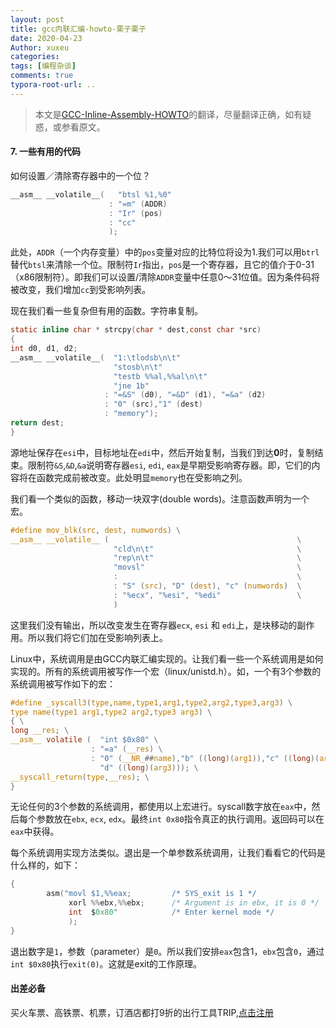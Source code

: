 ```yaml
---
layout: post
title: gcc内联汇编-howto-栗子栗子
date: 2020-04-23
Author: xuxeu
categories: 
tags: [编程杂谈]
comments: true
typora-root-url: ..
---
```


> 本文是[GCC-Inline-Assembly-HOWTO](http://www.ibiblio.org/gferg/ldp/GCC-Inline-Assembly-HOWTO.html)的翻译，尽量翻译正确，如有疑惑，或参看原文。

#### 7. 一些有用的代码

如何设置／清除寄存器中的一个位？

```c
__asm__ __volatile__(   "btsl %1,%0"
                      : "=m" (ADDR)
                      : "Ir" (pos)
                      : "cc"
                      );
```

此处，`ADDR`（一个内存变量）中的`pos`变量对应的比特位将设为1.我们可以用`btrl`替代`btsl`来清除一个位。限制符`Ir`指出，`pos`是一个寄存器，且它的值介于0-31（x86限制符）。即我们可以设置/清除`ADDR`变量中任意0～31位值。因为条件码将被改变，我们增加`cc`到受影响列表。

现在我们看一些复杂但有用的函数。字符串复制。

```c
static inline char * strcpy(char * dest,const char *src)
{
int d0, d1, d2;
__asm__ __volatile__(  "1:\tlodsb\n\t"
                       "stosb\n\t"
                       "testb %%al,%%al\n\t"
                       "jne 1b"
                     : "=&S" (d0), "=&D" (d1), "=&a" (d2)
                     : "0" (src),"1" (dest) 
                     : "memory");
return dest;
}
```

源地址保存在`esi`中，目标地址在`edi`中，然后开始复制，当我们到达**0**时，复制结束。限制符`&S`,`&D`,`&a`说明寄存器`esi`, `edi`, `eax`是早期受影响寄存器。即，它们的内容将在函数完成前被改变。此处明显`memory`也在受影响之列。

我们看一个类似的函数，移动一块双字(double words)。注意函数声明为一个宏。

```c
#define mov_blk(src, dest, numwords) \
__asm__ __volatile__ (                                          \
                       "cld\n\t"                                \
                       "rep\n\t"                                \
                       "movsl"                                  \
                       :                                        \
                       : "S" (src), "D" (dest), "c" (numwords)  \
                       : "%ecx", "%esi", "%edi"                 \
                       )
```

这里我们没有输出，所以改变发生在寄存器`ecx`, `esi` 和 `edi`上，是块移动的副作用。所以我们将它们加在受影响列表上。

Linux中，系统调用是由GCC内联汇编实现的。让我们看一些一个系统调用是如何实现的。所有的系统调用被写作一个宏（linux/unistd.h）。如，一个有3个参数的系统调用被写作如下的宏：

```c
#define _syscall3(type,name,type1,arg1,type2,arg2,type3,arg3) \
type name(type1 arg1,type2 arg2,type3 arg3) \
{ \
long __res; \
__asm__ volatile (  "int $0x80" \
                  : "=a" (__res) \
                  : "0" (__NR_##name),"b" ((long)(arg1)),"c" ((long)(arg2)), \
                    "d" ((long)(arg3))); \
__syscall_return(type,__res); \
}
```

无论任何的3个参数的系统调用，都使用以上宏进行。syscall数字放在`eax`中，然后每个参数放在`ebx`, `ecx`, `edx`。最终`int 0x80`指令真正的执行调用。返回码可以在`eax`中获得。

每个系统调用实现方法类似。退出是一个单参数系统调用，让我们看看它的代码是什么样的，如下：

```c
{
        asm("movl $1,%%eax;         /* SYS_exit is 1 */
             xorl %%ebx,%%ebx;      /* Argument is in ebx, it is 0 */
             int  $0x80"            /* Enter kernel mode */
             );
}
```

退出数字是`1`，参数（parameter）是`0`。所以我们安排`eax`包含1，`ebx`包含`0`，通过`int $0x80`执行`exit(0)`。这就是exit的工作原理。









#### 出差必备

买火车票、高铁票、机票，订酒店都打9折的出行工具TRIP,[点击注册](https://h5.itrip.world/#/register/6tpd1Z)